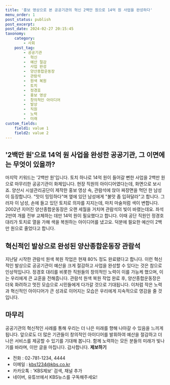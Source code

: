 ```yaml
---
title: '홍보 영상으로 본 공공기관의 혁신 2백만 원으로 14억 원 사업을 완성하다'
menu_order: 1
post_status: publish
post_excerpt: 
post_date: 2024-02-27 20:15:45
taxonomy:
    category:
        - 사회
    post_tag:
        - 공공기관
        -  혁신
        -  예산 절감
        -  사업 완성
        -  양산종합운동장
        -  관람석
        -  원색 복원
        -  토치
        -  정경호
        -  홍보 영상
        -  창의적인 아이디어
        -  발상
        -  직원
        -  노력
        -  미래
custom_fields:
    field1: value 1
    field2: value 2
---
```


## '2백만 원'으로 14억 원 사업을 완성한 공공기관, 그 이면에는 무엇이 있을까?
마지막 키워드는 '2백만 원'입니다. 토치 하나로 14억 원이 들어갈 뻔한 사업을 2백만 원으로 마무리한 공공기관이 화제입니다. 현장 직원의 아이디어였다는데, 화면으로 보시죠.
양산시 시설관리공단이 제작한 홍보 영상 속, 관람석에 앉아 짜장면을 먹던 한 남성이 등장합니다. "맛이 밍밍하다"며 옆에 있던 남성에게 "불맛 좀 입혀달라"고 합니다. 그러자 이 남성, 손에 들고 있던 토치로 의자를 지지는데, 마치 마술처럼 색이 변합니다.
2002년 지어진 양산종합운동장은 오랜 세월을 거치며 관람석의 빛이 바랬는데요. 좌석 2만여 개를 전부 교체하는 데만 14억 원이 필요했다고 합니다. 이때 공단 직원인 정경호 대리가 토치로 열을 가해 색을 복원하는 아이디어를 냈고요. 덕분에 필요한 예산이 2백만 원으로 줄었다고 합니다. 
## 혁신적인 발상으로 완성된 양산종합운동장 관람석
지난달 시작한 관람석 원색 복원 작업은 현재 80% 정도 완료됐다고 합니다. 이런 혁신적인 발상으로 공공기관이 예산을 크게 절감하고 사업을 완성할 수 있다는 것은 참으로 인상적입니다. 정경호 대리를 비롯한 직원들의 창의적인 노력이 이를 가능케 했으며, 이는 우리에게 큰 교훈을 전해줍니다.
관람석 원색 복원 작업 완료 후, 양산종합운동장은 더욱 화려하고 멋진 모습으로 시민들에게 다가갈 것으로 기대됩니다. 이처럼 작은 노력과 혁신적인 아이디어가 큰 성과로 이어지는 모습은 우리에게 지속적으로 영감을 줄 것입니다.
## 마무리
공공기관의 혁신적인 사례를 통해 우리는 더 나은 미래를 향해 나아갈 수 있음을 느끼게 됩니다. 앞으로도 더 많은 기관들이 창의적인 아이디어를 발휘하여 예산을 절감하고 더 나은 서비스를 제공할 수 있기를 기대해 봅니다. 함께 노력하는 모든 분들의 미래가 빛나기를 바라며, 이만 글을 마칩니다. 감사합니다.
**제보하기**
- 전화 : 02-781-1234, 4444
- 이메일 : kbs1234@kbs.co.kr
- 카카오톡 : 'KBS제보' 검색, 채널 추가
- 네이버, 유튜브에서 KBS뉴스를 구독해주세요!
